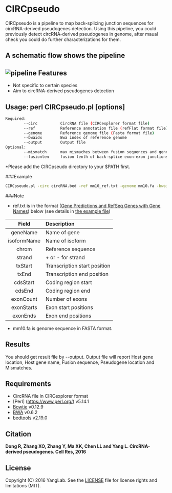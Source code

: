 # CIRCpseudo

CIRCpseudo is a pipeline to map back-splicing junction sequences for circRNA-derived pseudogenes detection. 
Using this pipeline, you could previously detect circRNA-derived pseudogenes in genome,
after maual check you could do further characterizations for them.

A schematic flow shows the pipeline
-----------------------------------
![pipeline](https://raw.githubusercontent.com/dongruipicb/CIRCpseudo/master/circpseudo.jpg)
Features
--------

* Not specific to certain species
* Aim to circRNA-derived pseudogenes detection

Usage: perl CIRCpseudo.pl [options]
-----

```bash
Required:
        --circ          CircRNA file (CIRCexplorer format file)
        --ref           Reference annotation file (refFlat format file)
        --genome        Reference genome file (Fasta format file)
        --bwaidx        Bwa index of reference genome
        --output        Output file
Optional:
        --mismatch      max mismaches between fusion sequences and genome, defalt 4
        --fusionlen     fusion lenth of back-splice exon-exon junctions defalt 40
```
*Please add the CIRCpseudo directory to your $PATH first.

###Example
```bash
CIRCpseudo.pl -circ circRNA.bed -ref mm10_ref.txt -genome mm10.fa -bwaidx index/mm10.fa.idx -output mouse_pseudo.txt
```
###Note

* ref.txt is in the format ([Gene Predictions and RefSeq Genes with Gene Names](https://genome.ucsc.edu/FAQ/FAQformat.html#format9)) below (see details in [the example file](https://github.com/YangLab/CIRCexplorer/blob/master/example/ref_example.txt))

| Field       | Description                   |
| :---------: | :---------------------------- |
| geneName    | Name of gene                  |
| isoformName | Name of isoform               |
| chrom       | Reference sequence            |
| strand      | + or - for strand             |
| txStart     | Transcription start position  |
| txEnd       | Transcription end position    |
| cdsStart    | Coding region start           |
| cdsEnd      | Coding region end             |
| exonCount   | Number of exons               |
| exonStarts  | Exon start positions          |
| exonEnds    | Exon end positions            |

* mm10.fa is genome sequence in FASTA format.

Results
-------

You should get result file by --output. Output file will report Host gene location, Host gene name, Fusion sequence, Pseudogene location and Mismatches.

Requirements
------------

* CircRNA file in CIRCexplorer format
* [Perl] (https://www.perl.org/) v5.14.1
* [Bowtie](http://bowtie-bio.sourceforge.net/index.shtml) v0.12.9
* [BWA](http://bio-bwa.sourceforge.net/) v0.6.2
* [bedtools](https://github.com/arq5x/bedtools2) v2.19.0

Citation
--------

**Dong R, Zhang XO, Zhang Y, Ma XK, Chen LL and Yang L. CircRNA-derived pseudogenes. Cell Res, 2016**

License
-------

Copyright (C) 2016 YangLab.
See the [LICENSE](https://github.com/YangLab/CIRCpseudo/blob/master/LICENSE)
file for license rights and limitations (MIT).
